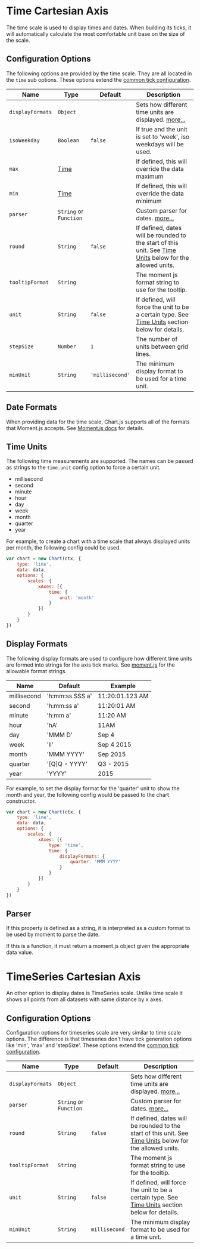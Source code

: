 # Time Cartesian Axis

The time scale is used to display times and dates. When building its ticks, it will automatically calculate the most comfortable unit base on the size of the scale.

## Configuration Options

The following options are provided by the time scale. They are all located in the `time` sub options. These options extend the [common tick configuration](README.md#tick-configuration).

| Name | Type | Default | Description
| -----| ---- | --------| -----------
| `displayFormats` | `Object` | | Sets how different time units are displayed. [more...](#display-formats)
| `isoWeekday` | `Boolean` | `false` | If true and the unit is set to 'week', iso weekdays will be used.
| `max` | [Time](#date-formats) | | If defined, this will override the data maximum
| `min` | [Time](#date-formats) | | If defined, this will override the data minimum
| `parser` | `String` or `Function` | | Custom parser for dates. [more...](#parser)
| `round` | `String` | `false` | If defined, dates will be rounded to the start of this unit. See [Time Units](#time-units) below for the allowed units.
| `tooltipFormat` | `String` | | The moment js format string to use for the tooltip.
| `unit` | `String` | `false` | If defined, will force the unit to be a certain type. See [Time Units](#time-units) section below for details.
| `stepSize` | `Number` | `1` | The number of units between grid lines.
| `minUnit` | `String` | `'millisecond'` | The minimum display format to be used for a time unit.

## Date Formats

When providing data for the time scale, Chart.js supports all of the formats that Moment.js accepts. See [Moment.js docs](http://momentjs.com/docs/#/parsing/) for details.

## Time Units

The following time measurements are supported. The names can be passed as strings to the `time.unit` config option to force a certain unit.

* millisecond
* second
* minute
* hour
* day
* week
* month
* quarter
* year

For example, to create a chart with a time scale that always displayed units per month, the following config could be used.

```javascript
var chart = new Chart(ctx, {
    type: 'line',
    data: data,
    options: {
        scales: {
            xAxes: [{
                time: {
                    unit: 'month'
                }
            }]
        }
    }
})
```

## Display Formats
The following display formats are used to configure how different time units are formed into strings for the axis tick marks. See [moment.js](http://momentjs.com/docs/#/displaying/format/) for the allowable format strings.

Name | Default | Example
--- | --- | ---
millisecond | 'h:mm:ss.SSS a' | 11:20:01.123 AM
second | 'h:mm:ss a' | 11:20:01 AM
minute | 'h:mm a' | 11:20 AM
hour | 'hA' | 11AM
day | 'MMM D' | Sep 4
week | 'll' | Sep 4 2015
month | 'MMM YYYY' | Sep 2015
quarter | '[Q]Q - YYYY' | Q3 - 2015
year | 'YYYY' | 2015

For example, to set the display format for the 'quarter' unit to show the month and year, the following config would be passed to the chart constructor.

```javascript
var chart = new Chart(ctx, {
    type: 'line',
    data: data,
    options: {
        scales: {
            xAxes: [{
                type: 'time',
                time: {
                    displayFormats: {
                        quarter: 'MMM YYYY'
                    }
                }
            }]
        }
    }
})
```

## Parser
If this property is defined as a string, it is interpreted as a custom format to be used by moment to parse the date.

If this is a function, it must return a moment.js object given the appropriate data value.

# TimeSeries Cartesian Axis

An other option to display dates is TimeSeries scale. Unlike time scale it shows all points from all datasets with same distance by x axes.

## Configuration Options

Configuration options for timeseries scale are very similar to time scale options. The difference is that timeseries don't have tick generation options like 'min', 'max' and 'stepSize'. These options extend the [common tick configuration](README.md#tick-configuration).

| Name | Type | Default | Description
| -----| ---- | --------| -----------
| `displayFormats` | `Object` | | Sets how different time units are displayed. [more...](#display-formats)
| `parser` | `String` or `Function` | | Custom parser for dates. [more...](#parser)
| `round` | `String` | `false` | If defined, dates will be rounded to the start of this unit. See [Time Units](#scales-time-units) below for the allowed units.
| `tooltipFormat` | `String` | | The moment js format string to use for the tooltip.
| `unit` | `String` | `false` | If defined, will force the unit to be a certain type. See [Time Units](#scales-time-units) section below for details.
| `minUnit` | `String` | `millisecond` | The minimum display format to be used for a time unit.
